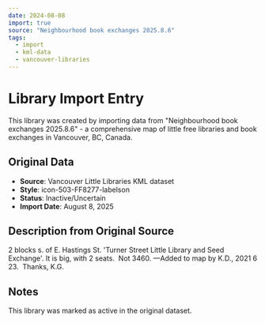 ```yaml
---
date: 2024-08-08
import: true
source: "Neighbourhood book exchanges 2025.8.6"
tags:
  - import
  - kml-data
  - vancouver-libraries
---
```


# Library Import Entry

This library was created by importing data from "Neighbourhood book exchanges 2025.8.6" - a comprehensive map of little free libraries and book exchanges in Vancouver, BC, Canada.

## Original Data

- **Source**: Vancouver Little Libraries KML dataset
- **Style**: icon-503-FF8277-labelson
- **Status**: Inactive/Uncertain
- **Import Date**: August 8, 2025

## Description from Original Source

2 blocks s. of E. Hastings St.
'Turner Street Little Library and Seed Exchange'.
It is big, with 2 seats.  Not 3460.
—Added to map by K.D., 2021 6 23.  Thanks, K.G.



## Notes

This library was marked as active in the original dataset.
